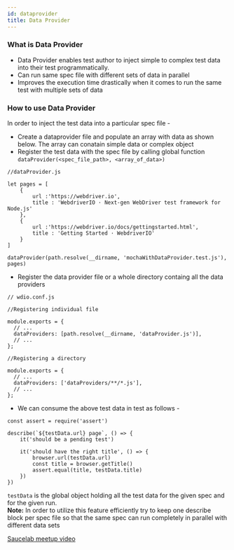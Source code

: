 ```yaml
---
id: dataprovider
title: Data Provider
---
```


### What is Data Provider
* Data Provider enables test author to inject simple to complex test data into their test programmatically. 
* Can run same spec file with different sets of data in parallel
* Improves the execution time drastically when it comes to run the same test with multiple sets of data

### How to use Data Provider
In order to inject the test data into a particular spec file -
* Create a dataprovider file and populate an array with data as shown below. The array can conatain simple data or complex object
* Register the test data with the spec file by calling global function ```dataProvider(<spec_file_path>, <array_of_data>)```

```
//dataProvider.js

let pages = [
    {
        url :'https://webdriver.io', 
        title : 'WebdriverIO · Next-gen WebDriver test framework for Node.js'
    },
    {
        url :'https://webdriver.io/docs/gettingstarted.html', 
        title : 'Getting Started · WebdriverIO'
    }
]

dataProvider(path.resolve(__dirname, 'mochaWithDataProvider.test.js'), pages) 
```

* Register the data provider file or a whole directory containg all the data providers 
```
// wdio.conf.js

//Registering individual file 

module.exports = {
  // ...
  dataProviders: [path.resolve(__dirname, 'dataProvider.js')],
  // ...
};
```
```
//Registering a directory

module.exports = {
  // ...
  dataProviders: ['dataProviders/**/*.js'],
  // ...
};

```
* We can consume the above test data in test as follows -
```
const assert = require('assert')

describe(`${testData.url} page`, () => {
    it('should be a pending test')

    it('should have the right title', () => {
        browser.url(testData.url)
        const title = browser.getTitle()
        assert.equal(title, testData.title)
    })
})
```
```testData``` is the global object holding all the test data for the given spec and for the given run.  
**Note:** In order to utilize this feature efficiently try to keep one describe block per spec file so that the same spec can run completely in parallel with different data sets

[Saucelab meetup video](https://www.youtube.com/watch?v=0YQCVJk8K_Q)


